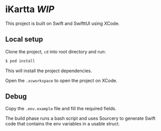 # iKartta *WIP*

This project is built on Swift and SwifttUI using XCode.

## Local setup

Clone the project, `cd` into root directory and run:

```bash
$ pod install
```

This will install the project dependencies.

Open the `.xcworkspace` to open the project on XCode.

## Debug

Copy the `.env.example` file and fill the required fields.

The build phase runs a bash script and uses Sourcery to generate Swift code that contains the env variables in a usable struct.
